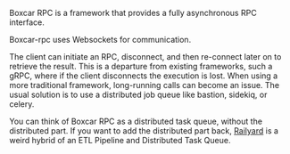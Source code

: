Boxcar RPC is a framework that provides a fully asynchronous RPC interface. 

Boxcar-rpc uses Websockets for communication.

The client can initiate an RPC, disconnect, and then re-connect later on to retrieve the result. This is a departure from
existing frameworks, such a gRPC, where if the client disconnects the execution is lost. When using a more traditional 
framework, long-running calls can become an issue. The usual solution is to use a distributed job queue like bastion, 
sidekiq, or celery.

You can think of Boxcar RPC as a distributed task queue, without the distributed part. If you want to add the 
distributed part back, [Railyard](https://github.com/volfco/railyard) is a weird hybrid of an ETL Pipeline and Distributed
Task Queue. 